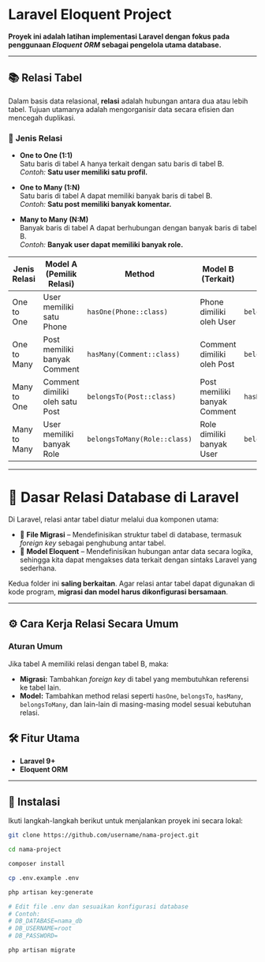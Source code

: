 # Laravel Eloquent Project

**Proyek ini adalah latihan implementasi Laravel dengan fokus pada penggunaan _Eloquent ORM_ sebagai pengelola utama database.**

---

## 📚 **Relasi Tabel**

Dalam basis data relasional, **relasi** adalah hubungan antara dua atau lebih tabel. Tujuan utamanya adalah mengorganisir data secara efisien dan mencegah duplikasi.

### 🔗 **Jenis Relasi**

- **One to One (1:1)**  
  Satu baris di tabel A hanya terkait dengan satu baris di tabel B.  
  _Contoh:_ **Satu user memiliki satu profil.**

- **One to Many (1:N)**  
  Satu baris di tabel A dapat memiliki banyak baris di tabel B.  
  _Contoh:_ **Satu post memiliki banyak komentar.**

- **Many to Many (N:M)**  
  Banyak baris di tabel A dapat berhubungan dengan banyak baris di tabel B.  
  _Contoh:_ **Banyak user dapat memiliki banyak role.**

| **Jenis Relasi** | **Model A (Pemilik Relasi)**      | **Method**                    | **Model B (Terkait)**         | **Inverse (di Model B)**      |
| ---------------- | --------------------------------- | ----------------------------- | ----------------------------- | ----------------------------- |
| One to One       | User memiliki satu Phone          | `hasOne(Phone::class)`        | Phone dimiliki oleh User      | `belongsTo(User::class)`      |
| One to Many      | Post memiliki banyak Comment      | `hasMany(Comment::class)`     | Comment dimiliki oleh Post    | `belongsTo(Post::class)`      |
| Many to One      | Comment dimiliki oleh satu Post   | `belongsTo(Post::class)`      | Post memiliki banyak Comment  | `hasMany(Comment::class)`     |
| Many to Many     | User memiliki banyak Role         | `belongsToMany(Role::class)`  | Role dimiliki banyak User     | `belongsToMany(User::class)`  |

---

# 📌 **Dasar Relasi Database di Laravel**

Di Laravel, relasi antar tabel diatur melalui dua komponen utama:

- 📂 **File Migrasi** – Mendefinisikan struktur tabel di database, termasuk _foreign key_ sebagai penghubung antar tabel.
- 🧱 **Model Eloquent** – Mendefinisikan hubungan antar data secara logika, sehingga kita dapat mengakses data terkait dengan sintaks Laravel yang sederhana.

Kedua folder ini **saling berkaitan**. Agar relasi antar tabel dapat digunakan di kode program, **migrasi dan model harus dikonfigurasi bersamaan**.

---

## ⚙️ **Cara Kerja Relasi Secara Umum**

### **Aturan Umum**

Jika tabel A memiliki relasi dengan tabel B, maka:

- **Migrasi:** Tambahkan _foreign key_ di tabel yang membutuhkan referensi ke tabel lain.
- **Model:** Tambahkan method relasi seperti `hasOne`, `belongsTo`, `hasMany`, `belongsToMany`, dan lain-lain di masing-masing model sesuai kebutuhan relasi.


## 🛠️ **Fitur Utama**

- **Laravel 9+**
- **Eloquent ORM**

---

## 🚀 **Instalasi**

Ikuti langkah-langkah berikut untuk menjalankan proyek ini secara lokal:

```bash
git clone https://github.com/username/nama-project.git
```
```bash
cd nama-project
```
```bash
composer install
```
```bash
cp .env.example .env
```
```bash
php artisan key:generate
```
```bash
# Edit file .env dan sesuaikan konfigurasi database
# Contoh:
# DB_DATABASE=nama_db
# DB_USERNAME=root
# DB_PASSWORD=
```
```bash
php artisan migrate
```


